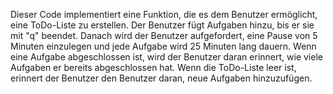 
Dieser Code implementiert eine Funktion, die es dem Benutzer ermöglicht, eine ToDo-Liste zu erstellen. Der Benutzer fügt Aufgaben hinzu, bis er sie mit "q" beendet. Danach wird der Benutzer aufgefordert, eine Pause von 5 Minuten einzulegen und jede Aufgabe wird 25 Minuten lang dauern. Wenn eine Aufgabe abgeschlossen ist, wird der Benutzer daran erinnert, wie viele Aufgaben er bereits abgeschlossen hat. Wenn die ToDo-Liste leer ist, erinnert der Benutzer den Benutzer daran, neue Aufgaben hinzuzufügen.